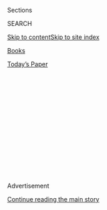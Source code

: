 <div id="app">

<div>

<div>

<div>

<div class="NYTAppHideMasthead css-1q2w90k e1suatyy0">

<div class="section css-ui9rw0 e1suatyy2">

<div class="css-eph4ug er09x8g0">

<div class="css-6n7j50">

</div>

<span class="css-1dv1kvn">Sections</span>

<div class="css-10488qs">

<span class="css-1dv1kvn">SEARCH</span>

</div>

[Skip to content](#site-content)[Skip to site
index](#site-index)

</div>

<div id="masthead-section-label" class="css-1wr3we4 eaxe0e00">

[Books](https://www.nytimes.com/section/books)

</div>

<div class="css-10698na e1huz5gh0">

</div>

</div>

<div id="masthead-bar-one" class="section hasLinks css-15hmgas e1csuq9d3">

<div class="css-uqyvli e1csuq9d0">

</div>

<div class="css-1uqjmks e1csuq9d1">

</div>

<div class="css-9e9ivx">

[](https://myaccount.nytimes.com/auth/login?response_type=cookie&client_id=vi)

</div>

<div class="css-1bvtpon e1csuq9d2">

[Today’s
Paper](https://www.nytimes.com/section/todayspaper)

</div>

</div>

</div>

</div>

<div data-aria-hidden="false">

<div id="site-content" data-role="main">

<div>

<div class="css-1aor85t" style="opacity:0.000000001;z-index:-1;visibility:hidden">

<div class="css-1hqnpie">

<div class="css-epjblv">

<span class="css-17xtcya">[Books](/section/books)</span><span class="css-x15j1o">|</span><span class="css-fwqvlz">Isabel
Wilkerson’s ‘Caste’ Is an ‘Instant American Classic’ About Our Abiding
Sin</span>

</div>

<div class="css-k008qs">

<div class="css-1iwv8en">

<span class="css-18z7m18"></span>

<div>

</div>

</div>

<span class="css-1n6z4y">https://nyti.ms/2Xfu0wc</span>

<div class="css-1705lsu">

<div class="css-4xjgmj">

<div class="css-4skfbu" data-role="toolbar" data-aria-label="Social Media Share buttons, Save button, and Comments Panel with current comment count" data-testid="share-tools">

  - 
  - 
  - 
  - 
    
    <div class="css-6n7j50">
    
    </div>

  - 

</div>

</div>

</div>

</div>

</div>

</div>

<div id="NYT_TOP_BANNER_REGION" class="css-13pd83m">

</div>

<div id="top-wrapper" class="css-1sy8kpn">

<div id="top-slug" class="css-l9onyx">

Advertisement

</div>

[Continue reading the main
story](#after-top)

<div class="ad top-wrapper" style="text-align:center;height:100%;display:block;min-height:250px">

<div id="top" class="place-ad" data-position="top" data-size-key="top">

</div>

</div>

<div id="after-top">

</div>

</div>

<div id="sponsor-wrapper" class="css-1hyfx7x">

<div id="sponsor-slug" class="css-19vbshk">

Supported by

</div>

[Continue reading the main
story](#after-sponsor)

<div id="sponsor" class="ad sponsor-wrapper" style="text-align:center;height:100%;display:block">

</div>

<div id="after-sponsor">

</div>

</div>

[Books of The
Times](/column/books-of-the-times "Books of The Times")

<div class="css-1vkm6nb ehdk2mb0">

# Isabel Wilkerson’s ‘Caste’ Is an ‘Instant American Classic’ About Our Abiding Sin

</div>

<div class="css-xt80pu e12qa4dv0">

<div class="css-18e8msd">

<div class="css-vp77d3 epjyd6m0">

<div class="css-1baulvz">

By [<span class="css-1baulvz last-byline" itemprop="name">Dwight
Garner</span>](https://www.nytimes.com/by/dwight-garner)

</div>

</div>

  - July 31,
    2020

  - 
    
    <div class="css-4xjgmj">
    
    <div class="css-d8bdto" data-role="toolbar" data-aria-label="Social Media Share buttons, Save button, and Comments Panel with current comment count" data-testid="share-tools">
    
      - 
      - 
      - 
      - 
        
        <div class="css-6n7j50">
        
        </div>
    
      - 
    
    </div>
    
    </div>

</div>

</div>

<div class="css-79elbk" data-testid="photoviewer-wrapper">

<div class="css-z3e15g" data-testid="photoviewer-wrapper-hidden">

</div>

<div class="css-1a48zt4 ehw59r15" data-testid="photoviewer-children">

![<span class="css-cnj6d5 e1z0qqy90" itemprop="copyrightHolder"><span class="css-1ly73wi e1tej78p0">Credit...</span><span><span>.</span></span></span>](https://static01.nyt.com/images/2020/08/03/books/03BOOKWILKERSON1/03BOOKWILKERSON1-articleLarge.jpg?quality=75&auto=webp&disable=upscale)

</div>

</div>

<div class="css-170u9t6">

<div class="css-u7fh8e">

<div class="css-79elbk">

Buy Book<span data-aria-hidden="true">
    ▾</span>

  - [Amazon](https://www.amazon.com/gp/search?index=books&tag=NYTBSREV-20&field-keywords=Caste+Isabel+Wilkerson)
  - [Apple
    Books](https://du-gae-books-dot-nyt-du-prd.appspot.com/buy?title=Caste&author=Isabel+Wilkerson)
  - [Barnes and
    Noble](https://www.anrdoezrs.net/click-7990613-11819508?url=https%3A%2F%2Fwww.barnesandnoble.com%2Fw%2F%3Fean%3D9780593230251)
  - [Books-A-Million](https://www.anrdoezrs.net/click-7990613-35140?url=https%3A%2F%2Fwww.booksamillion.com%2Fp%2FCaste%2FIsabel%2BWilkerson%2F9780593230251)
  - [Bookshop](https://bookshop.org/a/3546/9780593230251)
  - [Indiebound](https://www.indiebound.org/book/9780593230251?aff=NYT)

</div>

When you purchase an independently reviewed book through our site, we
earn an affiliate
commission.

</div>

</div>

<div class="section meteredContent css-1r7ky0e" name="articleBody" itemprop="articleBody">

<div class="css-1fanzo5 StoryBodyCompanionColumn">

<div class="css-53u6y8">

A critic shouldn’t often deal in superlatives. He or she is here to
explicate, to expand context and to make fine distinctions. But
sometimes a reviewer will shout as if into a mountaintop megaphone. I
recently came upon William Kennedy’s review of “One Hundred Years of
Solitude,” which he called “the first piece of literature since the Book
of Genesis that should be required reading for the entire human race.”
Kennedy wasn’t far off.

I had these thoughts while reading Isabel Wilkerson’s new book, “Caste:
The Origins of Our Discontents.” It’s an extraordinary document, one
that strikes me as an instant American classic and almost certainly the
keynote nonfiction book of the American century thus far. It made the
back of my neck prickle from its first pages, and that feeling never
went away.

I told more than one person, as I moved through my days this past week,
that I was reading one of the most powerful nonfiction books I’d ever
encountered.

Wilkerson’s book is about how brutal misperceptions about race have
disfigured the American experiment. This is a topic that major
historians and novelists have examined from many angles, with care,
anger, deep feeling and sometimes simmering wit.

</div>

</div>

<div class="css-1fanzo5 StoryBodyCompanionColumn">

<div class="css-53u6y8">

Wilkerson’s book is a work of synthesis. She borrows from all that has
come before, and her book stands on many shoulders. “Caste” lands so
firmly because the historian, the sociologist and the reporter are not
at war with the essayist and the critic inside her. This book has the
reverberating and patriotic slap of the best American prose writing.

*\[ This book is one of our most anticipated titles of August.* [*See
the full
list*](https://www.nytimes.com/2020/07/30/books/new-august-books.html)*.
\]*

This is a complicated book that does a simple thing. Wilkerson, who won
a Pulitzer Prize for national reporting while at The New York Times and
whose previous book, [“The Warmth of Other Suns: The Epic Story of
America’s Great
Migration,”](https://www.nytimes.com/2010/09/05/books/review/Oshinsky-t.html)
won the National Book Critics Circle Award, avoids words like “white”
and “race” and “racism” in favor of terms like “dominant caste,”
“favored caste,” “upper caste” and “lower caste.”

Some will quibble with her conflation of race and caste. (Social class
is a separate matter, which Wilkerson addresses only rarely.) She does
not argue that the words are synonyms. She argues that they “can and do
coexist in the same culture and serve to reinforce each other. Race, in
the United States, is the visible agent of the unseen force of caste.
Caste is the bones, race the skin.” The reader does not have to follow
her all the way on this point to find her book a fascinating thought
experiment. She persuasively pushes the two notions together while
addressing the internal wounds that, in America, have failed to clot.

A caste system, she writes, is “an artificial construction, a fixed and
embedded ranking of human value that sets the presumed supremacy of one
group against the presumed inferiority of other groups on the basis of
ancestry and often immutable traits, traits that would be neutral in the
abstract but are ascribed life-and-death meaning.”

</div>

</div>

<div class="css-1fanzo5 StoryBodyCompanionColumn">

<div class="css-53u6y8">

“As we go about our daily lives, caste is the wordless usher in a
darkened theater, flashlight cast down in the aisles, guiding us to our
assigned seats for a performance,” Wilkerson writes. She observes that
caste “is about respect, authority and assumptions of competence — who
is accorded these and who is not.”

<div class="css-79elbk" data-testid="photoviewer-wrapper">

<div class="css-z3e15g" data-testid="photoviewer-wrapper-hidden">

</div>

<div class="css-1a48zt4 ehw59r15" data-testid="photoviewer-children">

<div class="css-zgakxe erfvjey0">

<span class="css-1ly73wi e1tej78p0">Image</span>

<div class="css-zjzyr8">

<div data-testid="lazyimage-container" style="height:568.4px">

</div>

</div>

</div>

<span class="css-16f3y1r e13ogyst0" data-aria-hidden="true">Isabel
Wilkerson, whose new book is “Caste: The Origins of Our
Discontents.”</span><span class="css-cnj6d5 e1z0qqy90" itemprop="copyrightHolder"><span class="css-1ly73wi e1tej78p0">Credit...</span><span>Joe
Henson</span></span>

</div>

</div>

Wilkerson’s usages neatly lift the mind out of old ruts. They enable her
to make unsettling comparisons between India’s treatment of its
untouchables, or Dalits, Nazi Germany’s treatment of Jews and America’s
treatment of African-Americans. Each country “relied on stigmatizing
those deemed inferior to justify the dehumanization necessary to keep
the lowest-ranked people at the bottom and to rationalize the protocols
of enforcement.”

Wilkerson does not shy from the brutality that has gone hand in hand
with this kind of dehumanization. As if pulling from a deep reservoir,
she always has a prime example at hand. It takes resolve and a strong
stomach to stare at the particulars, rather than the generalities, of
lives under slavery and Jim Crow and recent American experience. To feel
the heat of the furnace of individual experience. It’s the kind of
resolve Americans will require more of.

“Caste” gets off to an uncertain start. Its first pages summon, in
dystopian-novel fashion, the results of the 2016 election alongside
anthrax trapped in the permafrost being released into the atmosphere
because of global warming. Wilkerson is making a point about old poisons
returning to haunt us. But by pulling in global warming (a subject she
never returns to in any real fashion) so early in her book, you wonder
if “Caste” will be a mere grab bag of nightmare impressions.

It isn’t.

Her consideration of the 2016 election, and American politics in
general, is sobering. To anyone who imagined that the election of Barack
Obama was a sign that America had begun to enter a post-racial era, she
reminds us that the majority of whites did not vote for him.

She poses the question so many intellectuals and pundits on the left
have posed, with increasing befuddlement: Why do the white working
classes in America vote against their economic interests?

She runs further with the notion of white resentment than many
commentators have been willing to, and the juices of her argument follow
the course of her knife. What these pundits had not considered,
Wilkerson writes, “was that the people voting this way were, in fact,
voting their interests. Maintaining the caste system as it had always
been was in their interest. And some were willing to accept short-term
discomfort, forgo health insurance, risk contamination of the water and
air, and even die to protect their long-term interest in the hierarchy
as they had known it.”

</div>

</div>

<div class="css-1fanzo5 StoryBodyCompanionColumn">

<div class="css-53u6y8">

In her novel “Americanah,” Chimamanda Ngozi Adichie suggested that
“maybe it’s time to just scrap the word ‘racist.’ Find something new.
Like Racial Disorder Syndrome. And we could have different categories
for sufferers of this syndrome: mild, medium and acute.”

Wilkerson has written a closely-argued book that largely avoids the word
“racism,” yet stares it down with more humanity and rigor than nearly
all but a few books in our literature.

“Caste” deepens our tragic sense of American history. It reads like
watching the slow passing of a long and demented cortege. In its
suggestion that we need something akin to South Africa’s Truth and
Reconciliation Commission, her book points the way toward an alleviation
of alienation. It’s a book that seeks to shatter a paralysis of will.
It’s a book that changes the weather inside a reader.

While reading “Caste,” I thought often of a pair of sentences from
Colson Whitehead’s novel [“The Underground
Railroad.”](https://www.nytimes.com/2016/08/03/books/review-the-underground-railroad-colson-whitehead.html)
“The Declaration \[of Independence\] is like a map,” he wrote. “You
trust that it’s right, but you only know by going out and testing it for
yourself.”

</div>

</div>

</div>

<div>

</div>

<div>

</div>

<div>

</div>

<div>

<div id="bottom-wrapper" class="css-1ede5it">

<div id="bottom-slug" class="css-l9onyx">

Advertisement

</div>

[Continue reading the main
story](#after-bottom)

<div id="bottom" class="ad bottom-wrapper" style="text-align:center;height:100%;display:block;min-height:90px">

</div>

<div id="after-bottom">

</div>

</div>

</div>

</div>

</div>

## Site Index

<div>

</div>

## Site Information Navigation

  - [© <span>2020</span> <span>The New York Times
    Company</span>](https://help.nytimes.com/hc/en-us/articles/115014792127-Copyright-notice)

<!-- end list -->

  - [NYTCo](https://www.nytco.com/)
  - [Contact
    Us](https://help.nytimes.com/hc/en-us/articles/115015385887-Contact-Us)
  - [Work with us](https://www.nytco.com/careers/)
  - [Advertise](https://nytmediakit.com/)
  - [T Brand Studio](http://www.tbrandstudio.com/)
  - [Your Ad
    Choices](https://www.nytimes.com/privacy/cookie-policy#how-do-i-manage-trackers)
  - [Privacy](https://www.nytimes.com/privacy)
  - [Terms of
    Service](https://help.nytimes.com/hc/en-us/articles/115014893428-Terms-of-service)
  - [Terms of
    Sale](https://help.nytimes.com/hc/en-us/articles/115014893968-Terms-of-sale)
  - [Site
    Map](https://spiderbites.nytimes.com)
  - [Help](https://help.nytimes.com/hc/en-us)
  - [Subscriptions](https://www.nytimes.com/subscription?campaignId=37WXW)

</div>

</div>

</div>

</div>

